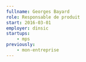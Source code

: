 ```yaml
---
fullname: Georges Bayard
role: Responsable de produit
start: 2016-03-01
employer: dinsic
startups:
    - mps
previously:
    - mon-entreprise
---
```

